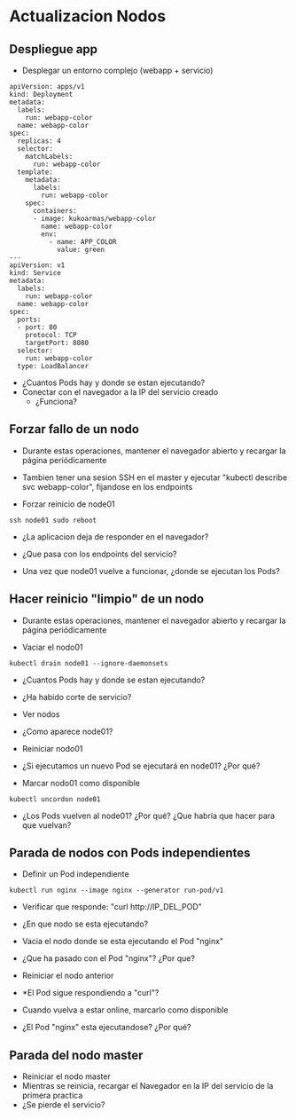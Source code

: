 # Actualizacion Nodos

## Despliegue app

  * Desplegar un entorno complejo (webapp + servicio)

```
apiVersion: apps/v1
kind: Deployment
metadata:
  labels:
    run: webapp-color
  name: webapp-color
spec:
  replicas: 4
  selector:
    matchLabels:
      run: webapp-color
  template:
    metadata:
      labels:
        run: webapp-color
    spec:
      containers:
      - image: kukoarmas/webapp-color
        name: webapp-color
        env:
          - name: APP_COLOR
            value: green
---
apiVersion: v1
kind: Service
metadata:
  labels:
    run: webapp-color
  name: webapp-color
spec:
  ports:
  - port: 80
    protocol: TCP
    targetPort: 8080
  selector:
    run: webapp-color
  type: LoadBalancer
```

  * ¿Cuantos Pods hay y donde se estan ejecutando?
  * Conectar con el navegador a la IP del servicio creado
    * ¿Funciona?

## Forzar fallo de un nodo

  * Durante estas operaciones, mantener el navegador abierto y recargar la página periódicamente
  * Tambien tener una sesion SSH en el master y ejecutar "kubectl describe svc webapp-color", fijandose en los endpoints

  * Forzar reinicio de node01

```
ssh node01 sudo reboot
```

  * ¿La aplicacion deja de responder en el navegador?
  * ¿Que pasa con los endpoints del servicio?

  * Una vez que node01 vuelve a funcionar, ¿donde se ejecutan los Pods?

## Hacer reinicio "limpio" de un nodo

  * Durante estas operaciones, mantener el navegador abierto y recargar la página periódicamente

  * Vaciar el nodo01

```
kubectl drain node01 --ignore-daemonsets
```

  * ¿Cuantos Pods hay y donde se estan ejecutando?
  * ¿Ha habido corte de servicio?

  * Ver nodos

  * ¿Como aparece node01?

  * Reiniciar nodo01

  * ¿Si ejecutamos un nuevo Pod se ejecutará en node01? ¿Por qué?

  * Marcar nodo01 como disponible

```
kubectl uncordon node01
```

  * ¿Los Pods vuelven al node01? ¿Por qué? ¿Que habría que hacer para que vuelvan?

## Parada de nodos con Pods independientes

  * Definir un Pod independiente

```
kubectl run nginx --image nginx --generator run-pod/v1
```

  * Verificar que responde: "curl http://IP_DEL_POD"

  * ¿En que nodo se esta ejecutando?
  * Vacia el nodo donde se esta ejecutando el Pod "nginx"
  * ¿Que ha pasado con el Pod "nginx"? ¿Por que?
  * Reiniciar el nodo anterior
  * *El Pod sigue respondiendo a "curl"?
  * Cuando vuelva a estar online, marcarlo como disponible
  * ¿El Pod "nginx" esta ejecutandose? ¿Por qué?

## Parada del nodo master

  * Reiniciar el nodo master
  * Mientras se reinicia, recargar el Navegador en la IP del servicio de la primera practica
  * ¿Se pierde el servicio?
